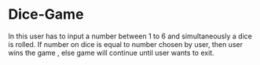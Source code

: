 # Dice-Game
In this user has to input a number between 1 to 6 and simultaneously a dice is rolled. If number on dice is equal to number chosen by user, then user wins the game , else game will continue until user wants to exit. 
